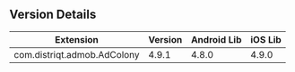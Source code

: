 ## Version Details

| Extension | Version | Android Lib | iOS Lib |
| --- | --- | --- | --- |
| com.distriqt.admob.AdColony | 4.9.1 | 4.8.0 | 4.9.0 |
